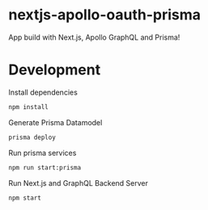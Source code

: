 # nextjs-apollo-oauth-prisma
App build with Next.js, Apollo GraphQL and Prisma!

# Development
Install dependencies
```bash
npm install
```
Generate Prisma Datamodel
```bash
prisma deploy
```

Run prisma services
```bash
npm run start:prisma
```

Run Next.js and GraphQL Backend Server
```bash
npm start
```